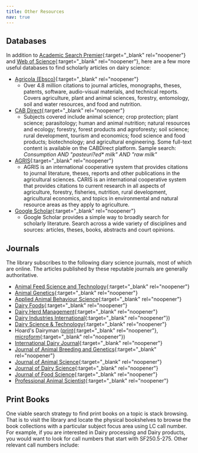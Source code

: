 ```yaml
---
title: Other Resources
nav: true
---
```


## Databases
In addition to [Academic Search Premier](https://uidaho.idm.oclc.org/login?url=http://search.ebscohost.com/login.asp?profile=ehost&defaultdb=aph&defaultdb=f5h&defaultdb=ufh){:target="_blank" rel="noopener"} and [Web of Science](https://uidaho.idm.oclc.org/login?url=http://webofknowledge.com/UA){:target="_blank" rel="noopener"}, here are a few more useful databases to find scholarly articles on dairy science:
- [Agricola (Ebsco)](https://uidaho.idm.oclc.org/login?url=http://search.ebscohost.com/login.asp?profile=ehost&defaultdb=agr){:target="_blank" rel="noopener"}
  - Over 4.8 million citations to journal articles, monographs, theses, patents, software, audio-visual materials, and technical reports. Covers agriculture, plant and animal sciences, forestry, entomology, soil and water resources, and food and nutrition.
- [CAB Direct](https://uidaho.idm.oclc.org/login?url=https://www.cabdirect.org/){:target="_blank" rel="noopener"}
  - Subjects covered include animal science; crop protection; plant science; parasitology; human and animal nutrition; natural resources and ecology; forestry, forest products and agroforesty; soil science; rural development, tourism and economics; food science and food products; biotechnology; and agricultural engineering. Some full-text content is available on the CABDirect platform. Sample search: *Consumption AND "pasteuri?ed\* milk" AND "raw milk"*
- [AGRIS](http://agris.fao.org/agris-search/index.do){:target="_blank" rel="noopener"}
  - AGRIS is an international cooperative system that provides citations to journal literature, theses, reports and other publications in the agricultural sciences. CARIS is an international cooperative system that provides citations to current research in all aspects of agriculture, forestry, fisheries, nutrition, rural development, agricultural economics, and topics in environmental and natural resource areas as they apply to agriculture.
- [Google Scholar](https://uidaho.idm.oclc.org/login?url=https://scholar.google.com/){:target="_blank" rel="noopener"}
  - Google Scholar provides a simple way to broadly search for scholarly literature. Search across a wide variety of disciplines and sources: articles, theses, books, abstracts and court opinions.

## Journals 
The library subscribes to the following diary science journals, most of which are online. The articles published by these reputable journals are generally authoritative.
- [Animal Feed Science and Technology](https://www-sciencedirect-com.uidaho.idm.oclc.org/journal/animal-feed-science-and-technology){:target="_blank" rel="noopener"}
- [Animal Genetics](https://onlinelibrary-wiley-com.uidaho.idm.oclc.org/journal/13652052){:target="_blank" rel="noopener"}
- [Applied Animal Behaviour Science](https://www-sciencedirect-com.uidaho.idm.oclc.org/journal/applied-animal-behaviour-science){:target="_blank" rel="noopener"}
- [Dairy Foods](https://go-gale-com.uidaho.idm.oclc.org/ps/i.do?p=ITOF&u=mosc00780&id=GALE%7C3301&v=2.1&it=aboutJournal){:target="_blank" rel="noopener"}
- [Dairy Herd Management](https://www-proquest-com.uidaho.idm.oclc.org/publication/6807?accountid=14551&OpenUrlRefId=info:xri/sid:primo){:target="_blank" rel="noopener"}
- [Dairy Industries International](https://alliance-uidaho.primo.exlibrisgroup.com/permalink/01ALLIANCE_UID/2vsn7u/alma992831060001851){:target="_blank" rel="noopener"})
- [Dairy Science & Technology](https://www.dairy-journal.org/index.php?option=com_issues&task=multi&Itemid=39&lang=en_GB.utf8,+en_GB.UT){:target="_blank" rel="noopener"}
- Hoard's Dairyman ([print](https://alliance-uidaho.primo.exlibrisgroup.com/permalink/01ALLIANCE_UID/2vsn7u/alma996012804601851){:target="_blank" rel="noopener"}, [microform](https://alliance-uidaho.primo.exlibrisgroup.com/permalink/01ALLIANCE_UID/2vsn7u/alma995334201851){:target="_blank" rel="noopener"})
- [International Dairy Journal](https://www-sciencedirect-com.uidaho.idm.oclc.org/journal/international-dairy-journal){:target="_blank" rel="noopener"}
- [Journal of Animal Breeding and Genetics](https://onlinelibrary-wiley-com.uidaho.idm.oclc.org/journal/14390388){:target="_blank" rel="noopener"}
- [Journal of Animal Science](https://academic-oup-com.uidaho.idm.oclc.org/jas){:target="_blank" rel="noopener"}
- [Journal of Dairy Science](https://www-sciencedirect-com.uidaho.idm.oclc.org/journal/journal-of-dairy-science){:target="_blank" rel="noopener"}
- [Journal of Food Science](https://onlinelibrary-wiley-com.uidaho.idm.oclc.org/journal/17503841){:target="_blank" rel="noopener"}
- [Professional Animal Scientist](https://www-proquest-com.uidaho.idm.oclc.org/publication/27148?accountid=14551&OpenUrlRefId=info:xri/sid:primo){:target="_blank" rel="noopener"}

## Print Books
One viable search strategy to find print books on a topic is stack browsing. That is to visit the library and locate the physical bookshelves to browse the book collections with a particular subject focus area using LC call number. For example, if you are interested in Dairy processing and Dairy products, you would want to look for call numbers that start with SF250.5-275. Other relevant call numbers include: 
<html>
   <head>
      <style>
         table {width: 100%;}
         table, td, th {
            border-collapse: collapse;
            padding: 8px;
            border-bottom: 1px solid #ddd;
         
         th {            
            style="text-align:Center"
            border: 1px solid black;
            padding-top: 12px;
            padding-bottom: 12px;
            background-color: #f1b300;
            color: white;
            }
      </style>
   </head>
   <body>
      <table>
         <tr>
            <td style="text-align:Left">SF1-1100</td>
            <td style="text-align:Left">Animal culture</td>
         </tr>
         <tr>
            <td style="text-align:Left">SF94.5-99</td>
            <td style="text-align:Left">Feeds and feeding. Animal nutrition</td>
         </tr>
         <tr>
            <td style="text-align:Left">SF191-275</td>
            <td style="text-align:Left">Cattle</td>
         </tr>
          <tr>
            <td style="text-align:Left">SF221-250</td>
            <td style="text-align:Left">Dairying</td>
         </tr>
          <tr>
            <td style="text-align:Left">QP1-(981)</td>
            <td style="text-align:Left">Physiology</td>
         </tr>
          <tr>
            <td style="text-align:Left">QP501-801</td>
            <td style="text-align:Left">Animal biochemistry</td>
         </tr>
      </table>
   </body>
   <p>
   </p>
</html>
{% capture text %}Use the [floor maps](https://www.lib.uidaho.edu/about/maps.html){:target="_blank" rel="noopener"} to locate the shelves that contain the specified call number groups.
{% endcapture %}
{% include alert.md text=text color="warning" %}

## Government Documents
When searching the library catalog, you can filter the results by `Government Documents` under `Resource Type`. These documents are located on the library basement. You can click [this link](https://www.lib.uidaho.edu/find/govdocs/){:target="_blank" rel="noopener"} or email <a href = "mailto: rattebur@uidaho.edu">Rami Attebury</a> to learn more about how to access government documents. 

You can use Google to search for government documents as well. Add `site:gov` at the end of your keyword search terms will yield results from government webpages. For instance, if your topic is on **Contribution of dairy industry to greenhouse gases**, you can search for *dairy AND "greenhouse gas" site:gov*.

## Data and Statistics 
If you are looking for contextual background information and overview of issue at stake for your presentation, consider incorporating some data and statistics on production, consumption, price, or standards of dairy products:
- [USDA dairy market news](https://www.ams.usda.gov/market-news/dairy){:target="_blank" rel="noopener"}
- [Milk marketing order statistics](https://www.ams.usda.gov/resources/marketing-order-statistics){:target="_blank" rel="noopener"}
- [USDA economic research service dairy data](https://www.ers.usda.gov/data-products/dairy-data){:target="_blank" rel="noopener"}
- [USDA dairy products grades and standards](https://www.ams.usda.gov/grades-standards/dairy-products){:target="_blank" rel="noopener"}
- [US dairy export council dairy data dashboard](https://www.usdec.org/x7813.xml){:target="_blank" rel="noopener"}
- [USDA dairy products monthly production data](https://usda.library.cornell.edu/concern/publications/m326m1757?locale=en#){:target="_blank" rel="noopener"}
- [USDA census of agriculture](https://www.nass.usda.gov/AgCensus){:target="_blank" rel="noopener"}
- [USDA National Agricultural Statistics Service](https://www.nass.usda.gov/index.php){:target="_blank" rel="noopener"}

## Citation
Remember to cite your sources and format them according to the reference style of either [Journal of Animal Science](https://academic.oup.com/jas/pages/General_Instructions){:target="_blank" rel="noopener"} or [Journal of Dairy Science](https://els-jbs-prod-cdn.jbs.elsevierhealth.com/pb/assets/raw/Health%20Advance/journals/jods/JDS_Instruct_for_Contributors_SF.pdf){:target="_blank" rel="noopener"}. 

You may also consider using a citation manager (if you have never used one before) to cite your sources. A citation manager can be a time saver, and is incredibly useful if you are thinking about pursuing a master’s or doctoral degree in which considerable writing is expected. Check out the recording of library workshop on Citation Management with Zotero below if interested.

{% include video-embed.html youtubeid="yw1oe57SqzE" caption="Citation Management with Zotero" %}
